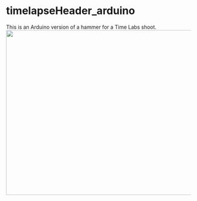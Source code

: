 # timelapseHeader_arduino
This is an Arduino version of a hammer for a Time Labs shoot.
<img src="/1.png" width="600" height="450">
